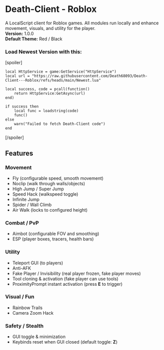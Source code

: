 # Death-Client - Roblox
A LocalScript client for Roblox games. All modules run locally and enhance movement, visuals, and utility for the player.  
**Version:** 1.0.0  
**Default Theme:** Red / Black    
### Load Newest Version with this:
[spoiler]
```
local HttpService = game:GetService("HttpService")
local url = "https://raw.githubusercontent.com/Death68093/Death-Client---Roblox/refs/heads/main/Newest.lua"

local success, code = pcall(function()
    return HttpService:GetAsync(url)
end)

if success then
    local func = loadstring(code)
    func()
else
    warn("Failed to fetch Death-Client code")
end
```
[/spoiler]

## Features

### Movement
- Fly (configurable speed, smooth movement)
- Noclip (walk through walls/objects)
- High Jump / Super Jump
- Speed Hack (walkspeed toggle)
- Infinite Jump
- Spider / Wall Climb
- Air Walk (locks to configured height)

### Combat / PvP
- Aimbot (configurable FOV and smoothing)
- ESP (player boxes, tracers, health bars)

### Utility
- Teleport GUI (to players)
- Anti-AFK
- Fake Player / Invisibility (real player frozen, fake player moves)
- Tool cloning & activation (fake player can use tools)
- ProximityPrompt instant activation (press **E** to trigger)

### Visual / Fun
- Rainbow Trails
- Camera Zoom Hack

### Safety / Stealth
- GUI toggle & minimization
- Keybinds reset when GUI closed (default toggle: **Z**)
